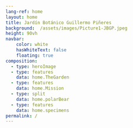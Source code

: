 ```yaml
---
lang-ref: home
layout: home
title: Jardín Botánico Guillermo Piñeres
background:  /assets/images/Picture1-JBGP.jpeg
height: 90vh
navbar:
    color: white
    hasWhiteText: false
    floating: true
composition:
  - type: heroImage
  - type: features
    data: home.TheGarden
  - type: features
    data: home.Mission
  - type: split
    data: home.polarBear
  - type: features
    data: home.specimens
permalink: /
---
```


